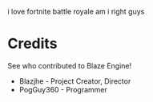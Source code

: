i love fortnite battle royale am i right guys



# Credits
See who contributed to Blaze Engine!

* Blazjhe - Project Creator, Director
* PogGuy360 - Programmer 
